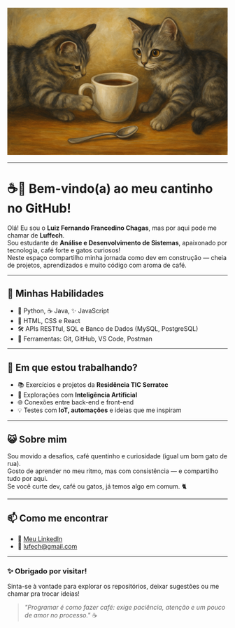 <p align="center">
  <img src="README-assets/gatas-com-cafe.png" alt="Gatas com café" width="600"/>
</p>

---

# ☕🐾 Bem-vindo(a) ao meu cantinho no GitHub!

Olá! Eu sou o **Luiz Fernando Francedino Chagas**, mas por aqui pode me chamar de **Luffech**.  
Sou estudante de **Análise e Desenvolvimento de Sistemas**, apaixonado por tecnologia, café forte e gatos curiosos!  
Neste espaço compartilho minha jornada como dev em construção — cheia de projetos, aprendizados e muito código com aroma de café.

---

## 🧰 Minhas Habilidades

- 🐍 Python, ☕ Java, ✨ JavaScript  
- 🎨 HTML, CSS e React  
- 🛠️ APIs RESTful, SQL e Banco de Dados (MySQL, PostgreSQL)  
- 🔧 Ferramentas: Git, GitHub, VS Code, Postman  

---

## 🚧 Em que estou trabalhando?

- 📚 Exercícios e projetos da **Residência TIC Serratec**
- 🤖 Explorações com **Inteligência Artificial**
- 🌐 Conexões entre back-end e front-end
- 💡 Testes com **IoT, automações** e ideias que me inspiram

---

## 😺 Sobre mim

Sou movido a desafios, café quentinho e curiosidade (igual um bom gato de rua).  
Gosto de aprender no meu ritmo, mas com consistência — e compartilho tudo por aqui.  
Se você curte dev, café ou gatos, já temos algo em comum. 🐈

---

## 📫 Como me encontrar

- 💼 [Meu LinkedIn](https://www.linkedin.com/in/luiz-francedino/)
- 📧 lufech@gmail.com

---

### ✨ Obrigado por visitar!  
Sinta-se à vontade para explorar os repositórios, deixar sugestões ou me chamar pra trocar ideias!

> *"Programar é como fazer café: exige paciência, atenção e um pouco de amor no processo."* ☕
